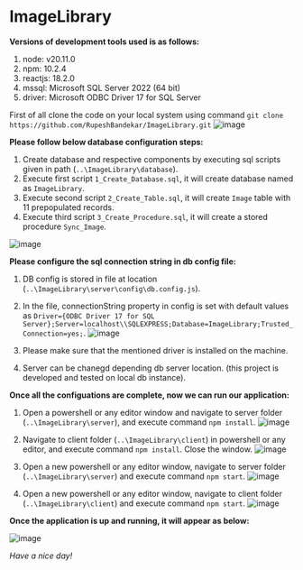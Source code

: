 # ImageLibrary
**Versions of development tools used is as follows:**
1) node: v20.11.0
2) npm: 10.2.4
3) reactjs: 18.2.0
4) mssql: Microsoft SQL Server 2022 (64 bit)
5) driver: Microsoft ODBC Driver 17 for SQL Server

First of all clone the code on your local system using command `git clone https://github.com/RupeshBandekar/ImageLibrary.git`
![image](https://github.com/RupeshBandekar/ImageLibrary/assets/49030092/32f2a17b-c17e-4cb9-95ae-c15ace340979)

**Please follow below database configuration steps:**
1) Create database and respective components by executing sql scripts given in path (`..\ImageLibrary\database`).
2) Execute first script `1_Create_Database.sql`, it will create database named as `ImageLibrary`.
3) Execute second script `2_Create_Table.sql`, it will create `Image` table with 11 prepopulated records.
4) Execute third script `3_Create_Procedure.sql`, it will create a stored procedure `Sync_Image`.
   
![image](https://github.com/RupeshBandekar/ImageLibrary/assets/49030092/72f85971-e3e2-4ec0-a4a1-0f7b5b5f6eaf)


**Please configure the sql connection string in db config file:**
1) DB config is stored in file at location (`..\ImageLibrary\server\config\db.config.js`).
2) In the file, connectionString property in config is set with default values as
   ```Driver={ODBC Driver 17 for SQL Server};Server=localhost\\SQLEXPRESS;Database=ImageLibrary;Trusted_Connection=yes;```.
![image](https://github.com/RupeshBandekar/ImageLibrary/assets/49030092/444f738c-077e-443f-abae-72f616624fef)

3) Please make sure that the mentioned driver is installed on the machine.
4) Server can be chanegd depending db server location. (this project is developed and tested on local db instance).

**Once all the configuations are complete, now we can run our application:**
1) Open a powershell or any editor window and navigate to server folder (`..\ImageLibrary\server`), and execute command `npm install`.
   ![image](https://github.com/RupeshBandekar/ImageLibrary/assets/49030092/50811e25-2878-4373-9f5e-63489767cd4b)

2) Navigate to client folder (`..\ImageLibrary\client`) in powershell or any editor, and execute command `npm install`. Close the window.
   ![image](https://github.com/RupeshBandekar/ImageLibrary/assets/49030092/356bc366-4c64-4c92-891b-4f119f49466b)

3) Open a new powershell or any editor window, navigate to server folder (`..\ImageLibrary\server`) and execute command `npm start`.
   ![image](https://github.com/RupeshBandekar/ImageLibrary/assets/49030092/d1ab757d-7127-48f3-8bd0-fdddf841415d)

4) Open a new powershell or any editor window, navigate to client folder (`..\ImageLibrary\client`) and execute command `npm start`.
   ![image](https://github.com/RupeshBandekar/ImageLibrary/assets/49030092/a03f6830-2258-4a00-b5e3-cd99713b175a)


**Once the application is up and running, it will appear as below:**

![image](https://github.com/RupeshBandekar/ImageLibrary/assets/49030092/c802bfc7-7661-4266-96b1-dcc072369a5e)

_Have a nice day!_
